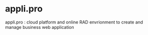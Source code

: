 # appli.pro
appli.pro : cloud platform and online RAD envrionment to create and manage business web application
